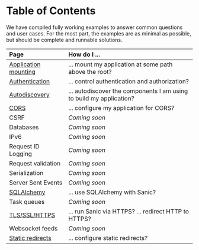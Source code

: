 # Table of Contents

We have compiled fully working examples to answer common questions and user cases. For the most part, the examples are as minimal as possible, but should be complete and runnable solutions.

| Page | How do I ... |
|:-----|:------------|
| [Application mounting](./mounting.md)  | ... mount my application at some path above the root? |
| [Authentication](./authentication.md)  | ... control authentication and authorization? |
| [Autodiscovery](./autodiscovery.md)    | ... autodiscover the components I am using to build my application? |
| [CORS](./cors.md)                      | ... configure my application for CORS? |
| CSRF                                   | *Coming soon* |
| Databases                              | *Coming soon* |
| IPv6                                   | *Coming soon* |
| Request ID Logging                     | *Coming soon* |
| Request validation                     | *Coming soon* |
| Serialization                          | *Coming soon* |
| Server Sent Events                     | *Coming soon* |
| [SQLAlchemy](./sqlalchemy)             | ... use SQLAlchemy with Sanic? |
| Task queues                            | *Coming soon* |
| [TLS/SSL/HTTPS](./tls.md)              | ... run Sanic via HTTPS? ... redirect HTTP to HTTPS? |
| Websocket feeds                        | *Coming soon* |
| [Static redirects](./static-redirects) | ... configure static redirects? |
